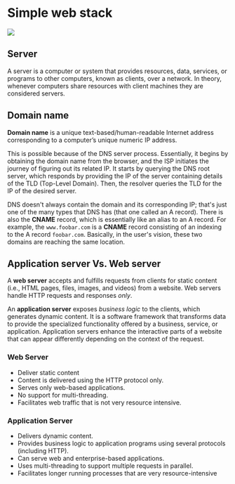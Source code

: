 
# Simple web stack

![](https://i.imgur.com/oCjInfP.jpeg)

## Server

A server is a computer or system that provides resources, data, services, or programs to other computers, known as clients, over a network. In theory, whenever computers share resources with client machines they are considered servers.

## Domain name

**Domain name** is  a unique text-based/human-readable Internet address corresponding to a computer’s unique numeric IP address.

This is possible because of the DNS server process. Essentially, it begins by obtaining the domain name from the browser, and the ISP initiates the journey of figuring out its related IP. It starts by querying the DNS root server, which responds by providing the IP of the server containing details of the TLD (Top-Level Domain). Then, the resolver queries the TLD for the IP of the desired server.

DNS doesn't always contain the domain and its corresponding IP; that's just one of the many types that DNS has (that one called an A record). There is also the **CNAME** record, which is essentially like an alias to an A record. For example, the `www.foobar.com` is a **CNAME** record consisting of an indexing to the A record `foobar.com`. Basically, in the user's vision, these two domains are reaching the same location.
## Application server Vs. Web server

A **web server** accepts and fulfills requests from clients for static content (i.e., HTML pages, files, images, and videos) from a website. Web servers handle HTTP requests and responses _only_.

An **application server** exposes _business logic_ to the clients, which generates dynamic content. It is a software framework that transforms data to provide the specialized functionality offered by a business, service, or application. Application servers enhance the interactive parts of a website that can appear differently depending on the context of the request.

### Web Server

- Deliver static content
- Content is delivered using the HTTP protocol only.  
- Serves only web-based applications.
- No support for multi-threading.  
- Facilitates web traffic that is not very resource intensive.

### Application Server

- Delivers dynamic content.
- Provides business logic to application programs using several protocols (including HTTP).
- Can serve web and enterprise-based applications.
- Uses multi-threading to support multiple requests in parallel.
- Facilitates longer running processes that are very resource-intensive​
